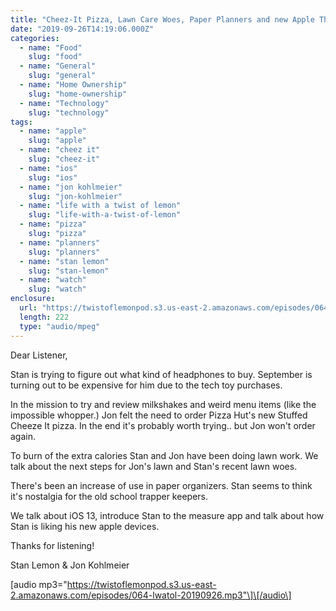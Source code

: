 ```yaml
---
title: "Cheez-It Pizza, Lawn Care Woes, Paper Planners and new Apple Things"
date: "2019-09-26T14:19:06.000Z"
categories:
  - name: "Food"
    slug: "food"
  - name: "General"
    slug: "general"
  - name: "Home Ownership"
    slug: "home-ownership"
  - name: "Technology"
    slug: "technology"
tags:
  - name: "apple"
    slug: "apple"
  - name: "cheez it"
    slug: "cheez-it"
  - name: "ios"
    slug: "ios"
  - name: "jon kohlmeier"
    slug: "jon-kohlmeier"
  - name: "life with a twist of lemon"
    slug: "life-with-a-twist-of-lemon"
  - name: "pizza"
    slug: "pizza"
  - name: "planners"
    slug: "planners"
  - name: "stan lemon"
    slug: "stan-lemon"
  - name: "watch"
    slug: "watch"
enclosure:
  url: "https://twistoflemonpod.s3.us-east-2.amazonaws.com/episodes/064-lwatol-20190926.mp3"
  length: 222
  type: "audio/mpeg"
---
```


Dear Listener,

Stan is trying to figure out what kind of headphones to buy. September is turning out to be expensive for him due to the tech toy purchases.

In the mission to try and review milkshakes and weird menu items (like the impossible whopper.) Jon felt the need to order Pizza Hut's new Stuffed Cheeze It pizza. In the end it's probably worth trying.. but Jon won't order again.

To burn of the extra calories Stan and Jon have been doing lawn work. We talk about the next steps for Jon's lawn and Stan's recent lawn woes.

There's been an increase of use in paper organizers. Stan seems to think it's nostalgia for the old school trapper keepers.

We talk about iOS 13, introduce Stan to the measure app and talk about how Stan is liking his new apple devices.

Thanks for listening!

Stan Lemon & Jon Kohlmeier

\[audio mp3="https://twistoflemonpod.s3.us-east-2.amazonaws.com/episodes/064-lwatol-20190926.mp3"\]\[/audio\]
